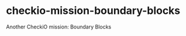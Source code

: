 ﻿checkio-mission-boundary-blocks
===============================

Another CheckiO mission: Boundary Blocks
